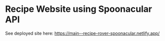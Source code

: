 # Recipe Website using Spoonacular API

See deployed site here: https://main--recipe-rover-spoonacular.netlify.app/
